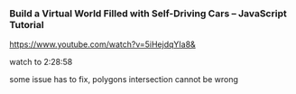 <!-- @format -->

### Build a Virtual World Filled with Self-Driving Cars – JavaScript Tutorial

https://www.youtube.com/watch?v=5iHejdqYIa8&

watch to 2:28:58

some issue has to fix, polygons intersection cannot be wrong
